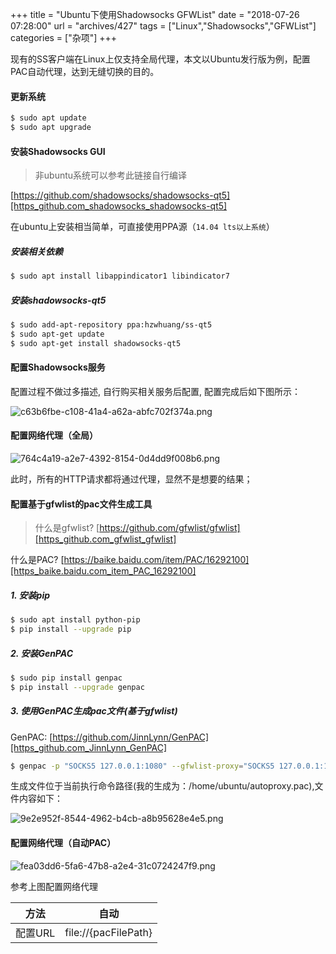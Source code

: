 +++
title = "Ubuntu下使用Shadowsocks GFWList"
date = "2018-07-26 07:28:00"
url = "archives/427"
tags = ["Linux","Shadowsocks","GFWList"]
categories = ["杂项"]
+++

现有的SS客户端在Linux上仅支持全局代理，本文以Ubuntu发行版为例，配置PAC自动代理，达到无缝切换的目的。

#### 更新系统 ####

```bash
$ sudo apt update
$ sudo apt upgrade
```

#### 安装Shadowsocks GUI ####

> 非ubuntu系统可以参考此链接自行编译

[https://github.com/shadowsocks/shadowsocks-qt5][https_github.com_shadowsocks_shadowsocks-qt5]

在ubuntu上安装相当简单，可直接使用PPA源（`14.04 lts以上系统`）

##### 安装相关依赖 #####

```bash
$ sudo apt install libappindicator1 libindicator7
```

##### 安装shadowsocks-qt5 #####

```bash
$ sudo add-apt-repository ppa:hzwhuang/ss-qt5
$ sudo apt-get update
$ sudo apt-get install shadowsocks-qt5
```

#### 配置Shadowsocks服务 ####

配置过程不做过多描述, 自行购买相关服务后配置, 配置完成后如下图所示：

![c63b6fbe-c108-41a4-a62a-abfc702f374a.png][]

#### 配置网络代理（全局） ####

![764c4a19-a2e7-4392-8154-0d4dd9f008b6.png][]

此时，所有的HTTP请求都将通过代理，显然不是想要的结果；

#### 配置基于gfwlist的pac文件生成工具 ####

> 什么是gfwlist? [https://github.com/gfwlist/gfwlist][https_github.com_gfwlist_gfwlist]

什么是PAC? [https://baike.baidu.com/item/PAC/16292100][https_baike.baidu.com_item_PAC_16292100]

##### 1. 安装pip #####

```bash
$ sudo apt install python-pip
$ pip install --upgrade pip
```

##### 2. 安装GenPAC #####

```bash
$ sudo pip install genpac
$ pip install --upgrade genpac
```

##### 3. 使用GenPAC生成pac文件(基于gfwlist) #####

GenPAC: [https://github.com/JinnLynn/GenPAC][https_github.com_JinnLynn_GenPAC]

```bash
$ genpac -p "SOCKS5 127.0.0.1:1080" --gfwlist-proxy="SOCKS5 127.0.0.1:1080" --gfwlist-url=https://raw.githubusercontent.com/gfwlist/gfwlist/master/gfwlist.txt --output="autoproxy.pac"
```

生成文件位于当前执行命令路径(我的生成为：/home/ubuntu/autoproxy.pac),文件内容如下：

![9e2e952f-8544-4962-b4cb-a8b95628e4e5.png][]

#### 配置网络代理（自动PAC） ####

![fea03dd6-5fa6-47b8-a2e4-31c0724247f9.png][]

参考上图配置网络代理

| 方法    | 自动                   |
|-------|----------------------|
| 配置URL | file://{pacFilePath} |



[https_github.com_shadowsocks_shadowsocks-qt5]: https://github.com/shadowsocks/shadowsocks-qt5
[c63b6fbe-c108-41a4-a62a-abfc702f374a.png]: https://wenzewoo-cdn.oss-cn-chengdu.aliyuncs.com/images/20180726/c63b6fbe-c108-41a4-a62a-abfc702f374a.png?x-oss-process=image/auto-orient,1/interlace,1/quality,q_70/format,jpg
[764c4a19-a2e7-4392-8154-0d4dd9f008b6.png]: https://wenzewoo-cdn.oss-cn-chengdu.aliyuncs.com/images/20180726/764c4a19-a2e7-4392-8154-0d4dd9f008b6.png?x-oss-process=image/auto-orient,1/interlace,1/quality,q_70/format,jpg
[https_github.com_gfwlist_gfwlist]: https://github.com/gfwlist/gfwlist
[https_baike.baidu.com_item_PAC_16292100]: https://baike.baidu.com/item/PAC/16292100
[https_github.com_JinnLynn_GenPAC]: https://github.com/JinnLynn/GenPAC
[9e2e952f-8544-4962-b4cb-a8b95628e4e5.png]: https://wenzewoo-cdn.oss-cn-chengdu.aliyuncs.com/images/20180726/9e2e952f-8544-4962-b4cb-a8b95628e4e5.png?x-oss-process=image/auto-orient,1/interlace,1/quality,q_70/format,jpg
[fea03dd6-5fa6-47b8-a2e4-31c0724247f9.png]: https://wenzewoo-cdn.oss-cn-chengdu.aliyuncs.com/images/20180726/fea03dd6-5fa6-47b8-a2e4-31c0724247f9.png?x-oss-process=image/auto-orient,1/interlace,1/quality,q_70/format,jpg